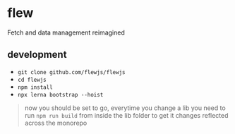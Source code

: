 # flew

Fetch and data management reimagined

## development

- `git clone github.com/flewjs/flewjs`
- `cd flewjs`
- `npm install`
- `npx lerna bootstrap --hoist`

> now you should be set to go, everytime you change a lib you need to run `npm run build` from inside the lib folder to get it changes reflected across the monorepo
